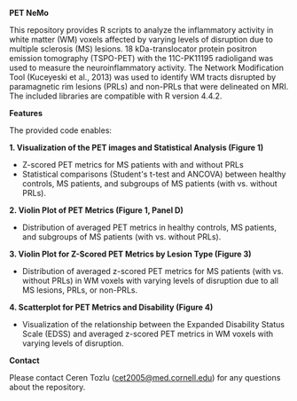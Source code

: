 **PET NeMo**

This repository provides R scripts to analyze the inflammatory activity in white matter (WM) voxels affected by varying levels of disruption due to multiple sclerosis (MS) lesions. 18 kDa-translocator protein positron emission tomography (TSPO-PET) with the 11C-PK11195 radioligand was used to measure the neuroinflammatory activity. The Network Modification Tool (Kuceyeski et al., 2013) was used to identify WM tracts disrupted by paramagnetic rim lesions (PRLs) and non-PRLs that were delineated on MRI. The included libraries are compatible with R version 4.4.2.

**Features**

The provided code enables:

**1. Visualization of the PET images and Statistical Analysis (Figure 1)**

- Z-scored PET metrics for MS patients with and without PRLs
- Statistical comparisons (Student's t-test and ANCOVA) between healthy controls, MS patients, and subgroups of MS patients (with vs. without PRLs).

**2. Violin Plot of PET Metrics (Figure 1, Panel D)**

- Distribution of averaged PET metrics in healthy controls, MS patients, and subgroups of MS patients (with vs. without PRLs).

**3. Violin Plot for Z-Scored PET Metrics by Lesion Type (Figure 3)**

- Distribution of averaged z-scored PET metrics for MS patients (with vs. without PRLs) in WM voxels with varying levels of disruption due to all MS lesions, PRLs, or non-PRLs.

**4. Scatterplot for PET Metrics and Disability (Figure 4)**

- Visualization of the relationship between the Expanded Disability Status Scale (EDSS) and averaged z-scored PET metrics in WM voxels with varying levels of disruption.
  
**Contact**

Please contact Ceren Tozlu (cet2005@med.cornell.edu) for any questions about the repository.

